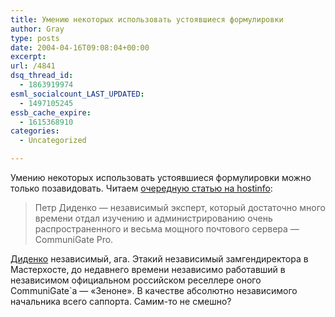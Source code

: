 ```yaml
---
title: Умению некоторых использовать устоявшиеся формулировки
author: Gray
type: posts
date: 2004-04-16T09:08:04+00:00
excerpt:
url: /4841
dsq_thread_id:
  - 1863919974
esml_socialcount_LAST_UPDATED:
  - 1497105245
essb_cache_expire:
  - 1615368910
categories:
  - Uncategorized

---
```








Умению некоторых использовать устоявшиеся формулировки можно только позавидовать. Читаем <a href="http://hostinfo.ru/tree/internet/vip/communigatepro/didenko/" target="_blank">очередную статью на hostinfo</a>:

> Петр Диденко &#8212; независимый эксперт, который достаточно много времени отдал изучению и администрированию очень распространенного и весьма мощного почтового сервера &#8212; CommuniGate Pro.

<a href="http://ezhe.ru/fri/449/" target="_blank">Диденко</a> независимый, ага. Этакий независимый замгендиректора в Мастерхосте, до недавнего времени независимо работавший в независимом официальном российском реселлере оного CommuniGate\`а &#8212; &#171;Зеноне&#187;. В качестве абсолютно независимого начальника всего саппорта. Самим-то не смешно?